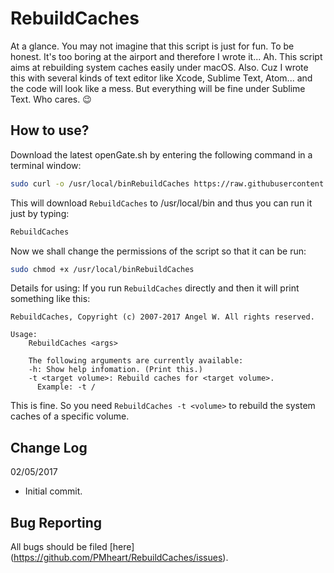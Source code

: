 RebuildCaches
==============

At a glance. You may not imagine that this script is just for fun. To be honest. It's too boring at the airport and therefore I wrote it...
Ah. This script aims at rebuilding system caches easily under macOS.
Also. Cuz I wrote this with several kinds of text editor like Xcode, Sublime Text, Atom... and the code will look like a mess. But everything will be fine under Sublime Text. Who cares. 😉

How to use?
-------------
Download the latest openGate.sh by entering the following command in a terminal window:

``` sh
sudo curl -o /usr/local/binRebuildCaches https://raw.githubusercontent.com/PMheart/RebuildCaches/master/RebuildCaches
```

This will download ```RebuildCaches``` to /usr/local/bin and thus you can run it just by typing:
``` sh
RebuildCaches
```

Now we shall change the permissions of the script so that it can be run:
``` sh
sudo chmod +x /usr/local/binRebuildCaches
```

Details for using:
If you run ```RebuildCaches``` directly and then it will print something like this:

```
RebuildCaches, Copyright (c) 2007-2017 Angel W. All rights reserved.

Usage:
    RebuildCaches <args>

    The following arguments are currently available:
    -h: Show help infomation. (Print this.)
    -t <target volume>: Rebuild caches for <target volume>.
      Example: -t /

```

This is fine. So you need ```RebuildCaches -t <volume>``` to rebuild the system caches of a specific volume.

Change Log
------------
02/05/2017
- Initial commit.

Bug Reporting
---------------
All bugs should be filed [here] (https://github.com/PMheart/RebuildCaches/issues).
